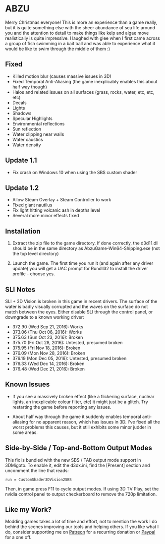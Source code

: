 ABZU
====

Merry Christmas everyone! This is more an experience than a game really, but it
is quite something else with the sheer abundance of sea life around you and the
attention to detail to make things like kelp and algae move realistically is
quite impressive. I laughed with glee when I first came across a group of fish
swimming in a bait ball and was able to experience what it would be like to
swim through the middle of them :)

Fixed
-----
- Killed motion blur (causes massive issues in 3D)
- Fixed Temporal Anti-Aliasing (the game inexplicably enables this about half
  way though)
- Halos and related issues on all surfaces (grass, rocks, water, etc, etc, etc)
- Decals
- Lights
- Shadows
- Specular Highlights
- Environmental reflections
- Sun reflection
- Water clipping near walls
- Water caustics
- Water density

Update 1.1
----------
- Fix crash on Windows 10 when using the SBS custom shader

Update 1.2
----------
- Allow Steam Overlay + Steam Controller to work
- Fixed giant nautilus
- Fix light hitting volcanic ash in depths level
- Several more minor effects fixed

Installation
------------
1. Extract the zip file to the game directory. If done correctly, the d3d11.dll
   should be in the same directory as AbzuGame-Win64-Shipping.exe (not the top
   level directory)

2. Launch the game. The first time you run it (and again after any driver
   update) you will get a UAC prompt for Rundll32 to install the driver
   profile - choose yes.

SLI Notes
---------
SLI + 3D Vision is broken in this game in recent drivers. The surface of the
water is badly visually corrupted and the waves on the surface do not match
between the eyes. Either disable SLI through the control panel, or downgrade to
a known working driver:

- 372.90 (Wed Sep 21, 2016): Works
- 373.06 (Thu Oct 06, 2016): Works
- 375.63 (Sun Oct 23, 2016): Broken
- 375.70 (Fri Oct 28, 2016): Untested, presumed broken
- 375.95 (Fri Nov 18, 2016): Broken
- 376.09 (Mon Nov 28, 2016): Broken
- 376.19 (Mon Dec 05, 2016): Untested, presumed broken
- 376.33 (Wed Dec 14, 2016): Broken
- 376.48 (Wed Dec 21, 2016): Broken

Known Issues
------------
- If you see a massively broken effect (like a flickering surface, nuclear
  lights, an inexplicable colour filter, etc) it might just be a glitch. Try
  restarting the game before reporting any issues.

- About half way through the game it suddenly enables temporal anti-aliasing
  for no apparent reason, which has issues in 3D. I've fixed all the worst
  problems this causes, but it still exhibits some minor judder in some areas.

Side-by-Side / Top-and-Bottom Output Modes
------------------------------------------
This fix is bundled with the new SBS / TAB output mode support in 3DMigoto. To
enable it, edit the d3dx.ini, find the [Present] section and uncomment the line
that reads:

    run = CustomShader3DVision2SBS

Then, in game press F11 to cycle output modes. If using 3D TV Play, set the
nvidia control panel to output checkerboard to remove the 720p limitation.

Like my Work?
-------------
Modding games takes a lot of time and effort, not to mention the work I do
behind the scenes improving our tools and helping others. If you like what I
do, consider supporting me on [Patreon](https://www.patreon.com/DarkStarSword)
for a recurring donation or [Paypal](https://www.paypal.me/DarkStarSword) for a
one off.
